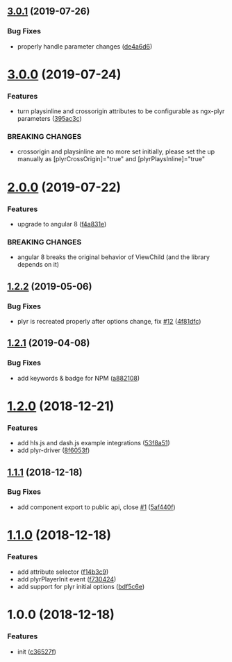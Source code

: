 ## [3.0.1](https://github.com/smnbbrv/ngx-plyr/compare/v3.0.0...v3.0.1) (2019-07-26)


### Bug Fixes

* properly handle parameter changes ([de4a6d6](https://github.com/smnbbrv/ngx-plyr/commit/de4a6d6))

# [3.0.0](https://github.com/smnbbrv/ngx-plyr/compare/v2.0.0...v3.0.0) (2019-07-24)


### Features

* turn playsinline and crossorigin attributes to be configurable as ngx-plyr parameters ([395ac3c](https://github.com/smnbbrv/ngx-plyr/commit/395ac3c))


### BREAKING CHANGES

* crossorigin and playsinline are no more set initially, please set the up manually as [plyrCrossOrigin]="true" and [plyrPlaysInline]="true"

# [2.0.0](https://github.com/smnbbrv/ngx-plyr/compare/v1.2.2...v2.0.0) (2019-07-22)


### Features

* upgrade to angular 8 ([f4a831e](https://github.com/smnbbrv/ngx-plyr/commit/f4a831e))


### BREAKING CHANGES

* angular 8 breaks the original behavior of ViewChild (and the library depends on it)

## [1.2.2](https://github.com/smnbbrv/ngx-plyr/compare/v1.2.1...v1.2.2) (2019-05-06)


### Bug Fixes

* plyr is recreated properly after options change, fix [#12](https://github.com/smnbbrv/ngx-plyr/issues/12) ([4f81dfc](https://github.com/smnbbrv/ngx-plyr/commit/4f81dfc))

## [1.2.1](https://github.com/smnbbrv/ngx-plyr/compare/v1.2.0...v1.2.1) (2019-04-08)


### Bug Fixes

* add keywords & badge for NPM ([a882108](https://github.com/smnbbrv/ngx-plyr/commit/a882108))

# [1.2.0](https://github.com/smnbbrv/ngx-plyr/compare/v1.1.1...v1.2.0) (2018-12-21)


### Features

* add hls.js and dash.js example integrations ([53f8a51](https://github.com/smnbbrv/ngx-plyr/commit/53f8a51))
* add plyr-driver ([8f6053f](https://github.com/smnbbrv/ngx-plyr/commit/8f6053f))

## [1.1.1](https://github.com/smnbbrv/ngx-plyr/compare/v1.1.0...v1.1.1) (2018-12-18)


### Bug Fixes

* add component export to public api, close [#1](https://github.com/smnbbrv/ngx-plyr/issues/1) ([5af440f](https://github.com/smnbbrv/ngx-plyr/commit/5af440f))

# [1.1.0](https://github.com/smnbbrv/ngx-plyr/compare/v1.0.0...v1.1.0) (2018-12-18)


### Features

* add attribute selector ([f14b3c9](https://github.com/smnbbrv/ngx-plyr/commit/f14b3c9))
* add plyrPlayerInit event ([f730424](https://github.com/smnbbrv/ngx-plyr/commit/f730424))
* add support for plyr initial options ([bdf5c6e](https://github.com/smnbbrv/ngx-plyr/commit/bdf5c6e))

# 1.0.0 (2018-12-18)


### Features

* init ([c36527f](https://github.com/smnbbrv/ngx-plyr/commit/c36527f))
